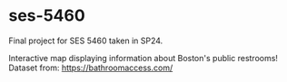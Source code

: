 # ses-5460

Final project for SES 5460 taken in SP24.

Interactive map displaying information about Boston's public restrooms!
Dataset from: https://bathroomaccess.com/
